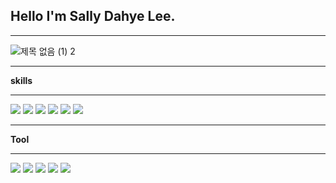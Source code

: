 ## Hello I'm Sally Dahye Lee.

---

![제목 없음 (1) 2](https://user-images.githubusercontent.com/75000708/212840554-ed290964-0caa-4858-9101-e99b48f9595c.png)


---

**skills**

---

<img src="https://img.shields.io/badge/react-blue?style=flat&logo=React&logoColor=61DAFB"/> 
<img src="https://img.shields.io/badge/html5-orange?style=flat&logo=HTML5&logoColor=white"/>
<img src="https://img.shields.io/badge/css3-1572B6?style=flat&logo=CSS3&logoColor=white"/>
<img src="https://img.shields.io/badge/javascript-yellow?style=flat&logo=JavaScript&logoColor=white"/>
<img src="https://img.shields.io/badge/Linux-black?style=flat&logo=Linux&logoColor=white"/>
<img src="https://img.shields.io/badge/RHEL-red?style=flat&logo=Red Hat&logoColor=white"/>

---

**Tool**

---

<img src="https://img.shields.io/badge/vsCode-007ACC?style=flat&logo=Visual Studio Code&logoColor=white"/>
<img src="https://img.shields.io/badge/Git-F05032?style=flat&logo=Git&logoColor=white"/>
<img src="https://img.shields.io/badge/GitHub-181717?style=flat&logo=GitHub&logoColor=white">
<img src="https://img.shields.io/badge/Slack-green?style=flat&logo=Slack&logoColor=white">
<img src="https://img.shields.io/badge/Trello-blue?style=flat&logo=Trello&logoColor=white">

